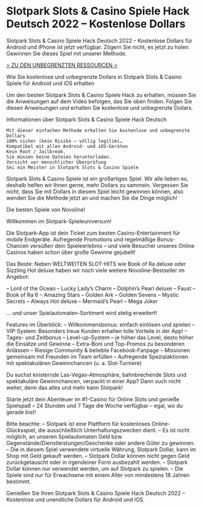 # Slotpark Slots & Casino Spiele Hack Deutsch 2022 – Kostenlose Dollars
Slotpark Slots & Casino Spiele Hack Deutsch 2022 – Kostenlose Dollars für Android und iPhone ist jetzt verfügbar. Zögern Sie nicht, es jetzt zu holen. Gewinnen Sie dieses Spiel mit unserer Methode.
 

[> ZU DEN UNBEGRENZTEN RESSOURCEN <](https://vipspiele.com/slotpark-slots-casino-spiele-hack-deutsch-kostenlose-dollars/)

 
Wie Sie kostenlose und unbegrenzte Dollars in Slotpark Slots & Casino Spiele für Android und iOS erhalten

 

Um den besten Slotpark Slots & Casino Spiele Hack zu erhalten, müssen Sie die Anweisungen auf dem Video befolgen, das Sie oben finden. Folgen Sie diesen Anweisungen und erhalten Sie kostenlose und unbegrenzte Dollars.

 
Informationen über Slotpark Slots & Casino Spiele Hack Deutsch

    Mit dieser einfachen Methode erhalten Sie kostenlose und unbegrenzte Dollars
    100% sicher (kein Risiko – völlig legitim)…
    Kompatibel mit allen Android- und iOS-Geräten
    Kein Root / Jailbreak.
    Sie müssen keine Dateien herunterladen.
    Vorsicht vor menschlicher Überprüfung
    Sei ein Meister in Slotpark Slots & Casino Spiele

 

Slotpark Slots & Casino Spiele ist ein großartiges Spiel. Wir alle lieben es, deshalb helfen wir Ihnen gerne, mehr Dollars zu sammeln. Vergessen Sie nicht, dass Sie mit Dollars in diesem Spiel leicht gewinnen können, also wenden Sie die Methode jetzt an und machen Sie die Dinge möglich!

 

Die besten Spiele von Novoline!

Willkommen im Slotpark-Spieleuniversum!

Die Slotpark-App ist dein Ticket zum besten Casino-Entertainment für mobile Endgeräte. Aufregende Promotions und regelmäßige Bonus-Chancen versüßen dein Spieleerlebnis – und viele Besucher unseres Online Casinos haben schon über große Gewinne gejubelt!

Das Beste: Neben WELTWEITEN SLOT-HITS wie Book of Ra deluxe oder Sizzling Hot deluxe
haben wir noch viele weitere Novoline-Bestseller im Angebot:

– Lord of the Ocean
– Lucky Lady’s Charm
– Dolphin’s Pearl deluxe
– Faust
– Book of Ra 6
– Amazing Stars
– Golden Ark
– Golden Sevens
– Mystic Secrets
– Always Hot deluxe
– Mermaid’s Pearl
– Mega Joker

… und unser Spielautomaten-Sortiment wird stetig erweitert!

Features im Überblick:
– Willkommensbonus: einfach einlösen und spielen
– VIP-System: Besonders treue Kunden erhalten tolle Vorteile in der App!
– Tages- und Zeitbonus
– Level-up-System – je höher das Level, desto höher die Einsätze und Gewinne
– Extra-Boni und Top-Promos zu besonderen Anlässen
– Riesige Community & beliebte Facebook-Fanpage
– Missionen gemeinsam mit Freunden im Team erfüllen
– Aufregende Spezialaktionen mit spektakulären Gewinnchancen (u. a. Slot-Turniere)

Du suchst knisternde Las-Vegas-Atmosphäre, bahnbrechende Slots und spektakuläre Gewinnchancen, verpackt in einer App? Dann such nicht weiter, denn das alles und mehr kann Slotpark!

Starte jetzt dein Abenteuer im #1-Casino für Online Slots und genieße Spielspaß – 24 Stunden und 7 Tage die Woche verfügbar – egal, wo du gerade bist!

Bitte beachte:
– Slotpark ist eine Plattform für kostenloses Online-Glücksspiel, die ausschließlich Unterhaltungszwecken dient.
– Es ist nicht möglich, an unseren Spielautomaten Geld bzw. Gegenstände/Dienstleistungen/Geschenke oder andere Güter zu gewinnen.
– Die in diesem Spiel verwendete virtuelle Währung, Slotpark Dollar, kann im Shop mit Geld gekauft werden.
– Slotpark Dollar können nicht gegen Geld zurückgetauscht oder in irgendeiner Form ausbezahlt werden.
– Slotpark Dollar können nur verwendet werden, um auf Slotpark zu spielen.
– Die Spiele sind nur für Erwachsene mit einem Alter von mindestens 18 Jahren bestimmt.

 

Genießen Sie Ihren Slotpark Slots & Casino Spiele Hack Deutsch 2022 – Kostenlose und unendliche Dollars für Android und iOS.
